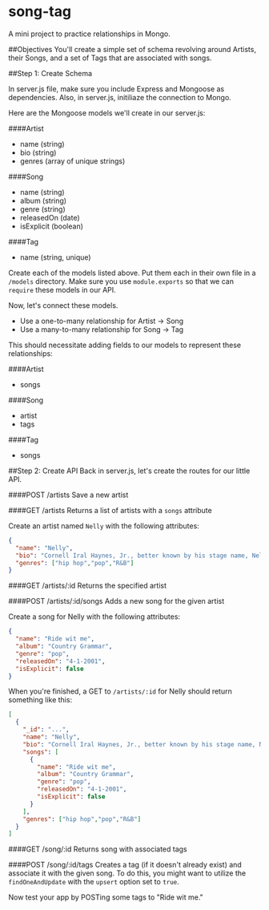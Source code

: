 song-tag
========

A mini project to practice relationships in Mongo.

##Objectives
You'll create a simple set of schema revolving around Artists, their Songs, and a set of Tags that are associated with songs.

##Step 1: Create Schema

In server.js file, make sure you include Express and Mongoose as dependencies. Also, in server.js, initiliaze the connection to Mongo.

Here are the Mongoose models we'll create in our server.js:

####Artist
 * name (string)
 * bio (string)
 * genres (array of unique strings)

####Song
 * name (string)
 * album (string)
 * genre (string)
 * releasedOn (date)
 * isExplicit (boolean)

####Tag
 * name (string, unique)

Create each of the models listed above. Put them each in their own file in a `/models` directory. Make sure you use `module.exports` so that we can `require` these models in our API.

Now, let's connect these models. 

* Use a one-to-many relationship for Artist -> Song
* Use a many-to-many relationship for Song -> Tag

This should necessitate adding fields to our models to represent these relationships:

####Artist
* songs

####Song
* artist
* tags

####Tag
* songs

##Step 2: Create API
Back in server.js, let's create the routes for our little API.

####POST /artists
Save a new artist

####GET /artists
Returns a list of artists with a `songs` attribute

Create an artist named `Nelly` with the following attributes:

```json
{
  "name": "Nelly",
  "bio": "Cornell Iral Haynes, Jr., better known by his stage name, Nelly, is an American rapper, singer, songwriter, entrepreneur, investor and occasional actor from St. Louis, Missouri",
  "genres": ["hip hop","pop","R&B"]
}
```

####GET /artists/:id
Returns the specified artist

####POST /artists/:id/songs
Adds a new song for the given artist

Create a song for Nelly with the following attributes:

```json
{
  "name": "Ride wit me", 
  "album": "Country Grammar", 
  "genre": "pop", 
  "releasedOn": "4-1-2001", 
  "isExplicit": false
}
```


When you're finished, a GET to `/artists/:id` for Nelly should return something like this:

```json
[
  {
    "_id": "...",
    "name": "Nelly",
    "bio": "Cornell Iral Haynes, Jr., better known by his stage name, Nelly, is an American rapper, singer, songwriter, entrepreneur, investor and occasional actor from St. Louis, Missouri",
    "songs": [
      {
        "name": "Ride wit me", 
        "album": "Country Grammar", 
        "genre": "pop", 
        "releasedOn": "4-1-2001", 
        "isExplicit": false
      }
    ],
    "genres": ["hip hop","pop","R&B"]
  }
]
```

####GET /song/:id
Returns song with associated tags

####POST /song/:id/tags
Creates a tag (if it doesn't already exist) and associate it with the given song. To do this, you might want to utilize the `findOneAndUpdate` with the `upsert` option set to `true`.

Now test your app by POSTing some tags to "Ride wit me."

